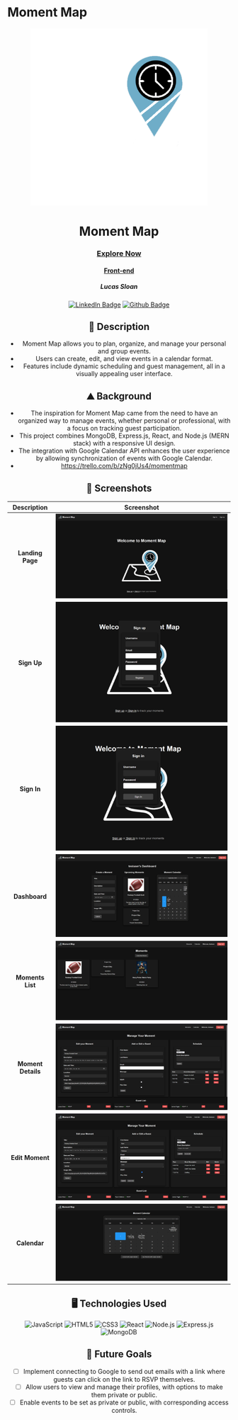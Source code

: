 # Moment Map
<div id="header" align="center">
  <img src="public/images/Moment-Map-icon-inverse.png" width="400" height="400">
</div>

<div id="description" align="center">
  
  # Moment Map

  ### [Explore Now](https://your-deployed-site-url.com)
  #### [Front-end](https://github.com/Lucas-Sloan/react-momentmap-front-end)

  ##### Lucas Sloan

  [![LinkedIn Badge](https://img.shields.io/badge/%40LucasSloan-black?style=flat&logo=LinkedIn&logoColor=blue)](https://www.linkedin.com/in/lucas-sloan-892802211)
  [![Github Badge](https://img.shields.io/badge/%40LucasSloan-black?style=flat&logo=Github&logoColor=white)](https://github.com/Lucas-Sloan)

  ## :pencil: Description

 - Moment Map allows you to plan, organize, and manage your personal and group events.
 - Users can create, edit, and view events in a calendar format.
 - Features include dynamic scheduling and guest management, all in a visually appealing user interface.

  ## :mountain: Background

 - The inspiration for Moment Map came from the need to have an organized way to manage events, whether personal or professional, with a focus on tracking guest participation.
 - This project combines MongoDB, Express.js, React, and Node.js (MERN stack) with a responsive UI design.
 - The integration with Google Calendar API enhances the user experience by allowing synchronization of events with Google Calendar.
 - https://trello.com/b/zNg0jUs4/momentmap

</div>

<div id="screenshots" align="center">

  ## :camera_flash: Screenshots 

  | Description       | Screenshot                                                |
  |:-----------------:|-----------------------------------------------------------|
  | **Landing Page**  | ![Landing Page](public/images/Landing-Page.png)       |
  | **Sign Up**       | ![Sign Up](public/images/Sign-up.png)             |
  | **Sign In**       | ![Sign In](public/images/Sign-in.png)             |
  | **Dashboard**     | ![Dashboard](public/images/Dashboard.png)         |
  | **Moments List**  | ![Moments List](public/images/Moments.png)        |
  | **Moment Details**| ![Moment Details](public/images/Moment-Details.png) |
  | **Edit Moment**   | ![Edit Moment](public/images/Moment-Details-editing.png) |
  | **Calendar**      | ![Calendar](public/images/Calendar.png)           |

</div>

<div id="assets" align="center">

## :desktop_computer: Technologies Used
![JavaScript](https://img.shields.io/badge/-JavaScript-05122A?style=flat&logo=javascript)
![HTML5](https://img.shields.io/badge/-HTML5-05122A?style=flat&logo=html5)
![CSS3](https://img.shields.io/badge/-CSS-05122A?style=flat&logo=css3)
![React](https://img.shields.io/badge/-React-05122A?style=flat&logo=react)
![Node.js](https://img.shields.io/badge/-Node.js-05122A?style=flat&logo=node.js)
![Express.js](https://img.shields.io/badge/-Express.js-05122A?style=flat&logo=express)
![MongoDB](https://img.shields.io/badge/-MongoDB-05122A?style=flat&logo=mongodb)

## :satellite: Future Goals

- [ ] Implement connecting to Google to send out emails with a link where guests can click on the link to RSVP themselves.
- [ ] Allow users to view and manage their profiles, with options to make them private or public.
- [ ] Enable events to be set as private or public, with corresponding access controls.

</div>